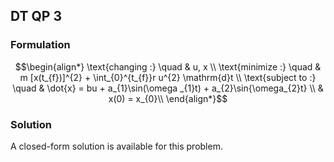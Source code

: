 ## DT QP 3

### Formulation
```math
\begin{align*}
\text{changing :} \quad & u, x \\
\text{minimize :} \quad & m [x(t_{f})]^{2} + \int_{0}^{t_{f}}r u^{2} \mathrm{d}t \\
\text{subject to :} \quad & \dot{x} = bu + a_{1}\sin(\omega _{1}t) + a_{2}\sin{\omega_{2}t} \\
& x(0) = x_{0}\\
\end{align*}
```

### Solution
A closed-form solution is available for this problem.
